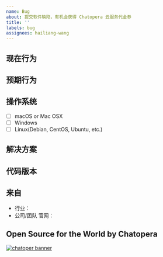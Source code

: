 ```yaml
---
name: Bug
about: 提交软件缺陷，有机会获得 Chatopera 云服务代金券
title: ''
labels: bug
assignees: hailiang-wang
---
```


<!-- Sponsor this project / 开源项目支持方 -->

<!-- Chatopera 云服务：低代码、无代码方式定制智能对话机器人 -->
<!-- https://bot.chatopera.com/ -->

<!-- 春松客服：快速获得好用的开源客服系统 -->
<!-- https://www.cskefu.com/ -->

## 现在行为

## 预期行为

## 操作系统

- [ ] macOS or Mac OSX
- [ ] Windows
- [ ] Linux(Debian, CentOS, Ubuntu, etc.)

## 解决方案

## 代码版本
<!-- Git commit hash (`git rev-parse HEAD`)，进入代码库并执行 -->

## 来自
<!-- 说明公司或行业后优先支持 -->

- 行业：
- 公司/团队 官网：


<!-- 产品使用说明书 -->
<!-- https://docs.chatopera.com/ -->

<!-- 快速掌握春松客服功能及二次开发 -->
<!-- 春松客服大讲堂：https://ke.qq.com/course/464050 -->

<!-- 非产品缺陷请联系商务获得支持 -->
<!-- 定制化开发, 培训，咨询等: https://www.chatopera.com/mail.html -->

## Open Source for the World by Chatopera 

[![chatoper banner][co-banner-image]][co-url]

[co-banner-image]: https://user-images.githubusercontent.com/3538629/42383104-da925942-8168-11e8-8195-868d5fcec170.png
[co-url]: https://www.chatopera.com
